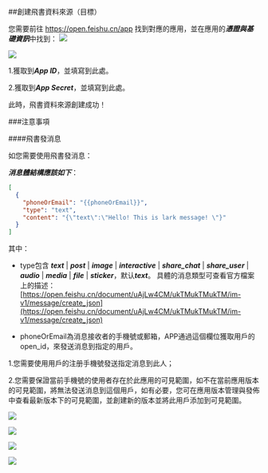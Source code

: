 ##創建飛書資料來源（目標）

您需要前往 https://open.feishu.cn/app 找到對應的應用，並在應用的***憑證與基礎資訊***中找到：
![](https://tapdata-bucket-01.oss-cn-beijing.aliyuncs.com/FeiShu/doc/findApp.PNG)

![](https://tapdata-bucket-01.oss-cn-beijing.aliyuncs.com/FeiShu/doc/appIdAndSecret.PNG)

1.獲取到***App ID***，並填寫到此處。

2.獲取到***App Secret***，並填寫到此處。

此時，飛書資料來源創建成功！

###注意事項

####飛書發消息

如您需要使用飛書發消息：

***消息體結構應該如下***：
```json
[
  {
    "phoneOrEmail": "{{phoneOrEmail}}",
    "type": "text",
    "content": "{\"text\":\"Hello! This is lark message! \"}"
  }
]
```
其中：

- type包含 ***text*** | ***post*** | ***image*** | ***interactive*** | ***share_chat*** | ***share_user*** | ***audio*** | ***media*** | ***file*** | ***sticker***，默认***text***。
  具體的消息類型可查看官方檔案上的描述：[https://open.feishu.cn/document/uAjLw4CM/ukTMukTMukTM/im-v1/message/create_json](https://open.feishu.cn/document/uAjLw4CM/ukTMukTMukTM/im-v1/message/create_json)

- phoneOrEmail為消息接收者的手機號或郵箱，APP通過這個欄位獲取用戶的open_id，來發送消息到指定的用戶。

1.您需要使用用戶的注册手機號發送指定消息到此人；

2.您需要保證當前手機號的使用者存在於此應用的可見範圍，如不在當前應用版本的可見範圍，將無法發送消息到這個用戶，如有必要，您可在應用版本管理與發佈中查看最新版本下的可見範圍，並創建新的版本並將此用戶添加到可見範圍。

![](https://tapdata-bucket-01.oss-cn-beijing.aliyuncs.com/FeiShu/doc/version.PNG)

![](https://tapdata-bucket-01.oss-cn-beijing.aliyuncs.com/FeiShu/doc/rang.PNG)

![](https://tapdata-bucket-01.oss-cn-beijing.aliyuncs.com/FeiShu/doc/createdVersion.PNG)

![](https://tapdata-bucket-01.oss-cn-beijing.aliyuncs.com/FeiShu/doc/modifyRang.PNG)